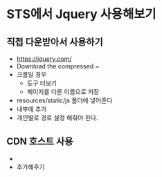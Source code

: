 # STS에서 Jquery 사용해보기 

## 직접 다운받아서 사용하기 
- https://jquery.com/
- Download the compressed ~ 
- 크롬일 경우
  - 도구 더보기 
  - 페이지를 다른 이름으로 저장
- resources/static/js 폴더에 넣어준다 
- <head> 내부에 <script type="text/javascript" src="/js/jquery-3.6.0.min.js" ></script> 추가 
- 개인별로 경로 설정 해줘야 한다.
  
## CDN 호스트 사용 
- <script src="http://code.jquery.com/jquery-3.6.0.min.js"></script> 
- 추가해주기 
  
  
